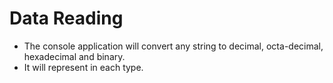 # Data Reading

- The console application will convert any string to decimal, octa-decimal, hexadecimal and binary.
- It will represent in each type.